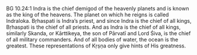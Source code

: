 BG 10.24:1	Indra is the chief demigod of the heavenly planets and is known as the king of the heavens. The planet on which he reigns is called Indraloka. Bṛhaspati is Indra’s priest, and since Indra is the chief of all kings, Bṛhaspati is the chief of all priests. And as Indra is the chief of all kings, similarly Skanda, or Kārttikeya, the son of Pārvatī and Lord Śiva, is the chief of all military commanders. And of all bodies of water, the ocean is the greatest. These representations of Kṛṣṇa only give hints of His greatness.